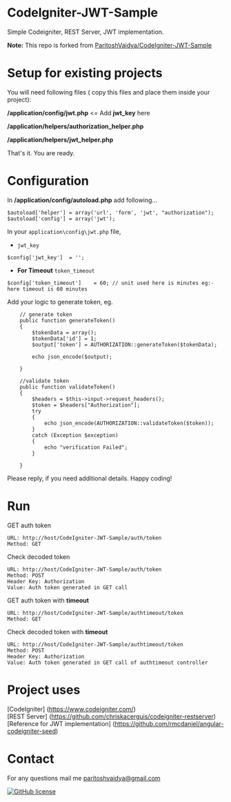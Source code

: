 # CodeIgniter-JWT-Sample

Simple Codeigniter, REST Server, JWT implementation.


**Note:** This repo is forked from [ParitoshVaidya/CodeIgniter-JWT-Sample](https://github.com/ParitoshVaidya/CodeIgniter-JWT-Sample)


Setup for existing projects
=====


You will need following files ( copy this files and place them inside your project):

**/application/config/jwt.php** <= Add **jwt_key** here

**/application/helpers/authorization_helper.php**

**/application/helpers/jwt_helper.php**



That's it. You are ready. 

Configuration
=====

In **/application/config/autoload.php** add following...
```
$autoload['helper'] = array('url', 'form', 'jwt', "authorization");
$autoload['config'] = array('jwt');
```

In your `application\config\jwt.php` file,

* `jwt_key` 

```
$config['jwt_key']	= '';
```

* **For Timeout** `token_timeout` 

```
$config['token_timeout']	= 60; // unit used here is minutes eg:- here timeout is 60 minutes
```


Add your logic to generate token, eg.

```
    // generate token
    public function generateToken()
    {
        $tokenData = array();
        $tokenData['id'] = 1;
        $output['token'] = AUTHORIZATION::generateToken($tokenData);

        echo json_encode($output);

    }

    //validate token
    public function validateToken()
    {
        $headers = $this->input->request_headers();
        $token = $headers["Authorization"];
        try
        {
            echo json_encode(AUTHORIZATION::validateToken($token));
        }
        catch (Exception $exception)
        {
            echo "verification Failed";
        }

    }
```

Please reply, if you need additional details. Happy coding!


Run
=====

GET auth token

    URL: http://host/CodeIgniter-JWT-Sample/auth/token
    Method: GET

Check decoded token

    URL: http://host/CodeIgniter-JWT-Sample/auth/token
    Method: POST
    Header Key: Authorization
    Value: Auth token generated in GET call
    
GET auth token with **timeout**

    URL: http://host/CodeIgniter-JWT-Sample/authtimeout/token
    Method: GET

Check decoded token with **timeout**

    URL: http://host/CodeIgniter-JWT-Sample/authtimeout/token
    Method: POST
    Header Key: Authorization
    Value: Auth token generated in GET call of authtimeout controller

Project uses 
=======
[CodeIgniter] (https://www.codeigniter.com/)  
[REST Server] (https://github.com/chriskacerguis/codeigniter-restserver)  
[Reference for JWT implementation] (https://github.com/rmcdaniel/angular-codeigniter-seed)

Contact
=====
For any questions mail me paritoshvaidya@gmail.com
  
  
[![GitHub license](https://img.shields.io/badge/license-MIT-blue.svg?style=flat-square)](https://github.com/ParitoshVaidya/CodeIgniter-JWT-Sample/blob/master/license.txt)
